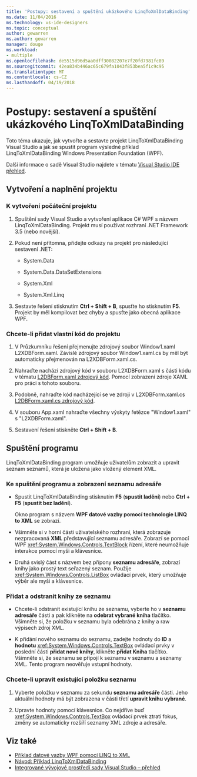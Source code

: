 ```yaml
---
title: 'Postupy: sestavení a spuštění ukázkového LinqToXmlDataBinding'
ms.date: 11/04/2016
ms.technology: vs-ide-designers
ms.topic: conceptual
author: gewarren
ms.author: gewarren
manager: douge
ms.workload:
- multiple
ms.openlocfilehash: de5515d96d5aa0dff30082207e7f20fd7981fc89
ms.sourcegitcommit: 42ea834b446ac65c679fa1043f853bea5f1c9c95
ms.translationtype: MT
ms.contentlocale: cs-CZ
ms.lasthandoff: 04/19/2018
---
```

# <a name="how-to-build-and-run-the-linqtoxmldatabinding-example"></a>Postupy: sestavení a spuštění ukázkového LinqToXmlDataBinding

Toto téma ukazuje, jak vytvořte a sestavte projekt LinqToXmlDataBinding Visual Studio a jak se spustit program výsledné příklad LinqToXmlDataBinding Windows Presentation Foundation (WPF).

Další informace o sadě Visual Studio najdete v tématu [Visual Studio IDE přehled](../ide/visual-studio-ide.md).

## <a name="creating-and-populating-the-project"></a>Vytvoření a naplnění projektu

### <a name="to-create-the-starting-project"></a>K vytvoření počáteční projektu

1. Spuštění sady Visual Studio a vytvoření aplikace C# WPF s názvem LinqToXmlDataBinding. Projekt musí používat rozhraní .NET Framework 3.5 (nebo novější).

1. Pokud není přítomna, přidejte odkazy na projekt pro následující sestavení .NET:

    - System.Data

    - System.Data.DataSetExtensions

    - System.Xml

    - System.Xml.Linq

1. Sestavte řešení stisknutím **Ctrl + Shift + B**, spusťte ho stisknutím **F5**. Projekt by měl kompilovat bez chyby a spusťte jako obecná aplikace WPF.

### <a name="to-add-custom-code-to-the-project"></a>Chcete-li přidat vlastní kód do projektu

1. V Průzkumníku řešení přejmenujte zdrojový soubor Window1.xaml L2XDBForm.xaml. Závislé zdrojový soubor Window1.xaml.cs by měl být automaticky přejmenován na L2XDBForm.xaml.cs.

1. Nahraďte nachází zdrojový kód v souboru L2XDBForm.xaml s části kódu v tématu [L2DBForm.xaml zdrojový kód](../designers/l2dbform-xaml-source-code.md). Pomocí zobrazení zdroje XAML pro práci s tohoto souboru.

1. Podobně, nahraďte kód nacházející se ve zdroji v L2XDBForm.xaml.cs [L2DBForm.xaml.cs zdrojový kód](../designers/l2dbform-xaml-cs-source-code.md).

1. V souboru App.xaml nahraďte všechny výskyty řetězce "Window1.xaml" s "L2XDBForm.xaml".

1. Sestavení řešení stiskněte **Ctrl + Shift + B**.

## <a name="running-the-program"></a>Spuštění programu

LinqToXmlDataBinding program umožňuje uživatelům zobrazit a upravit seznam seznamů, která je uložena jako vložený element XML.

### <a name="to-run-the-program-and-view-the-book-list"></a>Ke spuštění programu a zobrazení seznamu adresáře

- Spustit LinqToXmlDataBinding stisknutím **F5** (**spustit ladění**) nebo **Ctrl + F5** (**spustit bez ladění**).

   Okno program s názvem **WPF datové vazby pomocí technologie LINQ to XML** se zobrazí.

- Všimněte si v horní části uživatelského rozhraní, která zobrazuje nezpracovaná **XML** představující seznamu adresáře. Zobrazí se pomocí WPF <xref:System.Windows.Controls.TextBlock> řízení, které neumožňuje interakce pomocí myši a klávesnice.

- Druhá svislý část s názvem bez přípony **seznamu adresáře**, zobrazí knihy jako prostý text seřazený seznam. Použije <xref:System.Windows.Controls.ListBox> ovládací prvek, který umožňuje výběr ale myši a klávesnice.

### <a name="to-add-and-delete-books-from-the-list"></a>Přidat a odstranit knihy ze seznamu

- Chcete-li odstranit existující knihu ze seznamu, vyberte ho v **seznamu adresáře** části a pak klikněte na **odebrat vybrané kniha** tlačítko. Všimněte si, že položku v seznamu byla odebrána z knihy a raw výpisech zdroj XML.

- K přidání nového seznamu do seznamu, zadejte hodnoty do **ID** a **hodnotu** <xref:System.Windows.Controls.TextBox> ovládací prvky v poslední části **přidat nové knihy**, klikněte **přidat Kniha** tlačítko. Všimněte si, že seznamu se připojí k seznamu v seznamu a seznamy XML. Tento program neověřuje vstupní hodnoty.

### <a name="to-edit-an-existing-book-entry"></a>Chcete-li upravit existující položku seznamu

1. Vyberte položku v seznamu za sekundu **seznamu adresáře** části. Jeho aktuální hodnoty má být zobrazena v části třetí **upravit knihu vybrané**.

1. Upravte hodnoty pomocí klávesnice. Co nejdříve buď <xref:System.Windows.Controls.TextBox> ovládací prvek ztratí fokus, změny se automaticky rozšíří seznamy XML zdroje a adresáře.

## <a name="see-also"></a>Viz také

- [Příklad datové vazby WPF pomocí LINQ to XML](../designers/wpf-data-binding-using-linq-to-xml-example.md)
- [Návod: Příklad LinqToXmlDataBinding](../designers/walkthrough-linqtoxmldatabinding-example.md)
- [Integrované vývojové prostředí sady Visual Studio – přehled](../ide/visual-studio-ide.md)